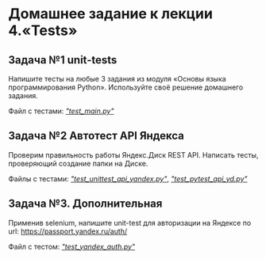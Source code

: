 # Домашнее задание к лекции 4.«Tests»

## Задача №1 unit-tests
Напишите тесты на любые 3 задания из модуля «Основы языка программирования Python». Используйте своё решение домашнего задания.

Файл с тестами: *["test_main.py"](https://github.com/graffsmile/Tests/blob/tests/test_main.py)*

## Задача №2 Автотест API Яндекса
Проверим правильность работы Яндекс.Диск REST API. Написать тесты, проверяющий создание папки на Диске.

Файлы с тестами: *["test_unittest_api_yandex.py"](https://github.com/graffsmile/Tests/blob/tests/test_unittest_api_yandex.py)*, 
                *["test_pytest_api_yd.py"](https://github.com/graffsmile/Tests/blob/tests/test_pytest_api_yd.py)*

## Задача №3. Дополнительная
Применив selenium, напишите unit-test для авторизации на Яндексе по url: https://passport.yandex.ru/auth/
    
Файл с тестом: *["test_yandex_auth.py"](https://github.com/graffsmile/Tests/blob/tests/test_yandex_auth.py)*
